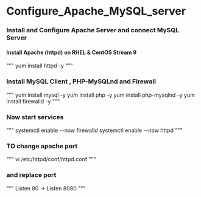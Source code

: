 # Configure_Apache_MySQL_server

### Install and Configure Apache Server and connect MySQL Server

#### Install Apache (httpd) on RHEL & CentOS Stream 9

"""
yum install httpd -y
"""

### Install MySQL Client , PHP-MySQLnd and Firewall

"""
yum install mysql -y
yum install php -y
yum install php-mysqlnd -y
yum install firewalld -y
"""

### Now start services

"""
systemctl enable --now firewalld
systemctl enable --now httpd
"""

### TO change apache port

"""
vi /etc/httpd/conf/httpd.conf
"""

### and replace port

"""
Listen 80 -> Listen 8080
"""
